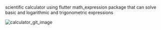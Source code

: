scientific calculator using flutter math_expression package 
that can solve basic and logarithmic and trigonometric expressions

![calculator_git_image](https://user-images.githubusercontent.com/79010097/236668912-7e069cb0-3554-4635-8521-3fe0bb111f9f.png)

